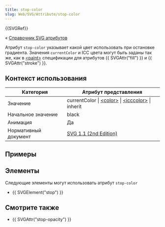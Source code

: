 ```yaml
---
title: stop-color
slug: Web/SVG/Attribute/stop-color
---
```


{{SVGRef}}

« [Справочник SVG атрибутов](/ru/docs/Web/SVG/Attribute)

Атрибут `stop-color` указывает какой цвет использовать при остановке градиента. Значения `currentColor` и ICC цвета могут быть заданы так же, как в [\<paint>](/en-US/SVG/Content_type#paint) спецификации для атрибутов {{ SVGAttr("fill") }} и {{ SVGAttr("stroke") }}.

## Контекст использования

| Категория            | Атрибут представления                                                                                             |
| -------------------- | ----------------------------------------------------------------------------------------------------------------- |
| Значение             | currentColor \| [\<color>](/en-US/SVG/Content_type#color) \| [\<icccolor>](/en-US/SVG/Content_type#icccolor) \| inherit |
| Начальное значение   | black                                                                                                             |
| Анимация             | Да                                                                                                                |
| Нормативный документ | [SVG 1.1 (2nd Edition)](https://www.w3.org/TR/SVG11/pservers.html#StopColorProperty)                               |

## Примеры

## Элементы

Следующие элементы могут использовать атрибут `stop-color`

- {{ SVGElement("stop") }}

## Смотрите также

- {{ SVGAttr("stop-opacity") }}
